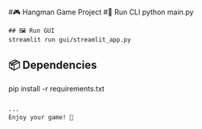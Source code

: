 #🎮 Hangman Game Project
#🚀 Run CLI
python main.py
```
## 🖼️ Run GUI
streamlit run gui/streamlit_app.py
```

## 📦 Dependencies
pip install -r requirements.txt
```

---
Enjoy your game! 🎉
